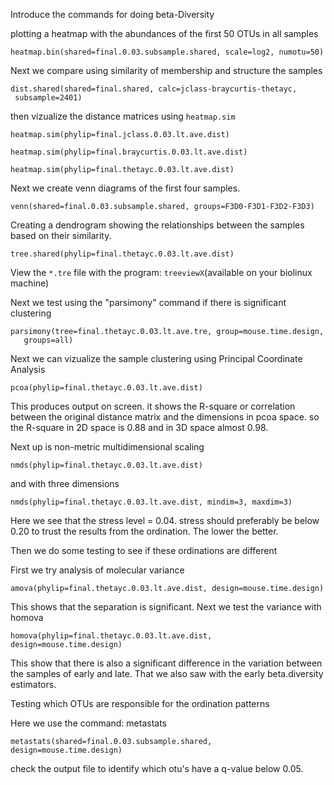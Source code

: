 Introduce the commands for doing beta-Diversity

plotting a heatmap with the abundances of the first 50 OTUs in all samples
```
heatmap.bin(shared=final.0.03.subsample.shared, scale=log2, numotu=50)
```

Next we compare using similarity of membership and structure the samples

```
dist.shared(shared=final.shared, calc=jclass-braycurtis-thetayc,
 subsample=2401)
```
then vizualize the distance matrices using `heatmap.sim`

```
heatmap.sim(phylip=final.jclass.0.03.lt.ave.dist)

heatmap.sim(phylip=final.braycurtis.0.03.lt.ave.dist)

heatmap.sim(phylip=final.thetayc.0.03.lt.ave.dist)
```

Next we create venn diagrams of the first four samples.

```
venn(shared=final.0.03.subsample.shared, groups=F3D0-F3D1-F3D2-F3D3)
```

Creating a dendrogram showing the relationships between the samples based
on their similarity.
```
tree.shared(phylip=final.thetayc.0.03.lt.ave.dist)
```
View the `*.tre` file with the program:
 `treeviewX`(available on your biolinux machine)

Next we test using the "parsimony" command if there is significant clustering

```
parsimony(tree=final.thetayc.0.03.lt.ave.tre, group=mouse.time.design,
   groups=all)
```

Next we can vizualize the sample clustering using Principal Coordinate Analysis

```
pcoa(phylip=final.thetayc.0.03.lt.ave.dist)
```
This produces output on screen.
it shows the R-square or correlation between the original distance matrix and the dimensions in pcoa space. so the R-square in 2D space is 0.88 and in 3D space almost 0.98.



Next up is non-metric multidimensional scaling

```
nmds(phylip=final.thetayc.0.03.lt.ave.dist)
```
and with three dimensions

```
nmds(phylip=final.thetayc.0.03.lt.ave.dist, mindim=3, maxdim=3)
```
Here we see that the stress level = 0.04.
stress should preferably be below 0.20 to trust the results from the ordination. The lower the better.

Then we do some testing to see if these ordinations are different

First we try analysis of molecular variance

```
amova(phylip=final.thetayc.0.03.lt.ave.dist, design=mouse.time.design)
```

This shows that the separation is significant.
Next we test the variance with homova

```
homova(phylip=final.thetayc.0.03.lt.ave.dist, design=mouse.time.design)
```
This show that there is also a significant difference in the variation between the samples of early and late. That we also saw with the early beta.diversity estimators.


Testing which OTUs are responsible for the ordination patterns

Here we use the command: metastats
```
metastats(shared=final.0.03.subsample.shared, design=mouse.time.design)
```

check the output file to identify which otu's have a q-value below 0.05.
